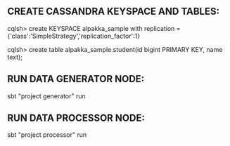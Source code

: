 

CREATE CASSANDRA KEYSPACE AND TABLES:
------------------------------------

cqlsh> create KEYSPACE alpakka_sample with replication = {'class':'SimpleStrategy','replication_factor':1}

cqlsh> create table alpakka_sample.student(id bigint PRIMARY KEY, name text);



RUN DATA GENERATOR NODE:
-----------------------

sbt "project generator" run


RUN DATA PROCESSOR NODE:
------------------------

sbt "project processor" run
